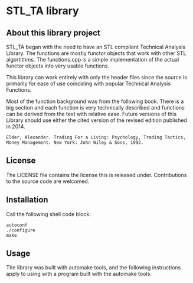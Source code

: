 # STL_TA library

## About this library project
STL_TA began with the need to have an STL compliant Technical Analysis Library. The functions are mostly functor objects that work with other STL algortithms. The functions.cpp is a simple implementation of the actual functor objects into very usable functions.

This library can work entirely with only the header files since the source is primarily for ease of use coinciding with popular Technical Analysis Functions.

Most of the function background was from the following book. There is a big section and each function is very technically described and functions can be derived from the text with relative ease. Future versions of this Library should use either the cited version of the revised edition published in 2014.

	Elder, Alexander. Trading For a Living: Psychology, Trading Tactics, Money Management. New York: John Wiley & Sons, 1992.
	
## 	License
The LICENSE file contains the license this is released under. Contributions to the source code are welcomed.

## Installation
Call the following shell code block:

	autoconf
	./configure
	make
	
## Usage
The library was built with automake tools, and the following instructions apply to using with a program built with the automake tools.



	